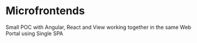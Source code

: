 # Microfrontends
Small POC with Angular, React and View working together in the same Web Portal using Single SPA
